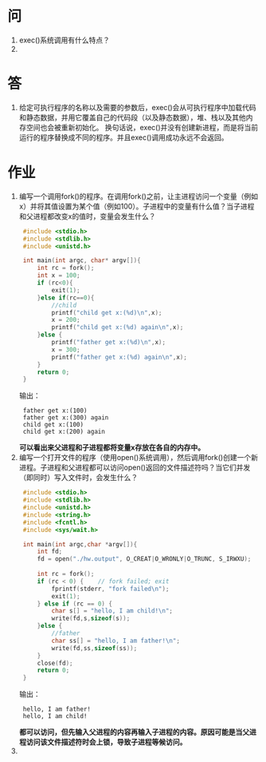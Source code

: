 # 问
1. exec()系统调用有什么特点？  
2. 
# 答
1. 给定可执行程序的名称以及需要的参数后，exec()会从可执行程序中加载代码和静态数据，并用它覆盖自己的代码段（以及静态数据），堆、栈以及其他内存空间也会被重新初始化。
换句话说，exec()并没有创建新进程，而是将当前运行的程序替换成不同的程序。并且exec()调用成功永远不会返回。


# 作业
1. 编写一个调用fork()的程序。在调用fork()之前，让主进程访问一个变量（例如x）并将其值设置为某个值（例如100）。子进程中的变量有什么值？当子进程和父进程都改变x的值时，变量会发生什么？ 
   ```c
    #include <stdio.h>
    #include <stdlib.h>
    #include <unistd.h>

    int main(int argc, char* argv[]){
        int rc = fork();
        int x = 100;
        if (rc<0){
            exit(1);
        }else if(rc==0){
            //child
            printf("child get x:(%d)\n",x);
            x = 200;
            printf("child get x:(%d) again\n",x);
        }else {
            printf("father get x:(%d)\n",x);
            x = 300;
            printf("father get x:(%d) again\n",x);
        }
        return 0;
    }
   ``` 
   输出：
   ```terminal
    father get x:(100)
    father get x:(300) again
    child get x:(100)
    child get x:(200) again
   ```
   **可以看出来父进程和子进程都将变量x存放在各自的内存中。**  
2. 编写一个打开文件的程序（使用open()系统调用），然后调用fork()创建一个新进程。子进程和父进程都可以访问open()返回的文件描述符吗？当它们并发（即同时）写入文件时，会发生什么？  
   ```c
    #include <stdio.h>
    #include <stdlib.h>
    #include <unistd.h>
    #include <string.h>
    #include <fcntl.h>
    #include <sys/wait.h>

    int main(int argc,char *argv[]){
        int fd;
        fd = open("./hw.output", O_CREAT|O_WRONLY|O_TRUNC, S_IRWXU);
        
        int rc = fork();
        if (rc < 0) {    // fork failed; exit
            fprintf(stderr, "fork failed\n");
            exit(1);
        } else if (rc == 0) { 
            char s[] = "hello, I am child!\n";
            write(fd,s,sizeof(s));
        }else {
            //father 
            char ss[] = "hello, I am father!\n";
            write(fd,ss,sizeof(ss));
        }
        close(fd);
        return 0;
    }
   ```
   输出：  
   ```console
    hello, I am father!
    hello, I am child!
   ```
   **都可以访问，但先输入父进程的内容再输入子进程的内容。原因可能是当父进程访问该文件描述符时会上锁，导致子进程等候访问。**  
3. 